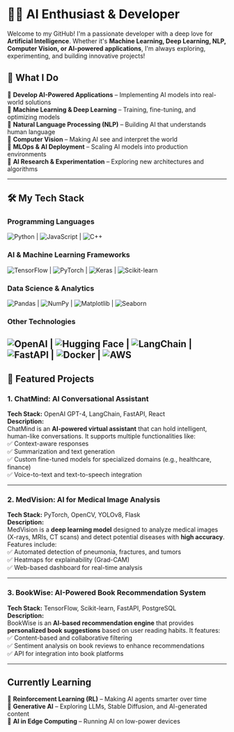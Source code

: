 # 👨‍💻 AI Enthusiast & Developer  

Welcome to my GitHub! I'm a passionate developer with a deep love for **Artificial Intelligence**. Whether it's **Machine Learning, Deep Learning, NLP, Computer Vision, or AI-powered applications**, I'm always exploring, experimenting, and building innovative projects!  

## 🚀 What I Do  
🔹 **Develop AI-Powered Applications** – Implementing AI models into real-world solutions  
🔹 **Machine Learning & Deep Learning** – Training, fine-tuning, and optimizing models  
🔹 **Natural Language Processing (NLP)** – Building AI that understands human language  
🔹 **Computer Vision** – Making AI see and interpret the world  
🔹 **MLOps & AI Deployment** – Scaling AI models into production environments  
🔹 **AI Research & Experimentation** – Exploring new architectures and algorithms  

---

## 🛠️ My Tech Stack  

### **Programming Languages**  
![Python](https://img.shields.io/badge/-Python-3776AB?style=flat-square&logo=python&logoColor=white)  | ![JavaScript](https://img.shields.io/badge/-JavaScript-F7DF1E?style=flat-square&logo=javascript&logoColor=black)  | ![C++](https://img.shields.io/badge/-C++-00599C?style=flat-square&logo=c%2B%2B&logoColor=white)  

### **AI & Machine Learning Frameworks**  
![TensorFlow](https://img.shields.io/badge/-TensorFlow-FF6F00?style=flat-square&logo=tensorflow&logoColor=white)  | ![PyTorch](https://img.shields.io/badge/-PyTorch-EE4C2C?style=flat-square&logo=pytorch&logoColor=white)  | ![Keras](https://img.shields.io/badge/-Keras-D00000?style=flat-square&logo=keras&logoColor=white)  | ![Scikit-learn](https://img.shields.io/badge/-Scikit%20Learn-F7931E?style=flat-square&logo=scikitlearn&logoColor=white)  

### **Data Science & Analytics**  
![Pandas](https://img.shields.io/badge/-Pandas-150458?style=flat-square&logo=pandas&logoColor=white)  | ![NumPy](https://img.shields.io/badge/-NumPy-013243?style=flat-square&logo=numpy&logoColor=white)  | ![Matplotlib](https://img.shields.io/badge/-Matplotlib-11557C?style=flat-square&logo=matplotlib&logoColor=white)  | ![Seaborn](https://img.shields.io/badge/-Seaborn-009688?style=flat-square)  

### **Other Technologies**  
![OpenAI](https://img.shields.io/badge/-OpenAI-412991?style=flat-square&logo=openai&logoColor=white)  | ![Hugging Face](https://img.shields.io/badge/-Hugging%20Face-FFD54F?style=flat-square&logo=huggingface&logoColor=black)  | ![LangChain](https://img.shields.io/badge/-LangChain-008C76?style=flat-square)  | ![FastAPI](https://img.shields.io/badge/-FastAPI-009688?style=flat-square&logo=fastapi&logoColor=white)  | ![Docker](https://img.shields.io/badge/-Docker-2496ED?style=flat-square&logo=docker&logoColor=white)  | ![AWS](https://img.shields.io/badge/-AWS-232F3E?style=flat-square&logo=amazonaws&logoColor=white)  
---

## 🌟 Featured Projects  

###  **1. ChatMind: AI Conversational Assistant**  
**Tech Stack:** OpenAI GPT-4, LangChain, FastAPI, React  
**Description:**  
ChatMind is an **AI-powered virtual assistant** that can hold intelligent, human-like conversations. It supports multiple functionalities like:  
✅ Context-aware responses  
✅ Summarization and text generation  
✅ Custom fine-tuned models for specialized domains (e.g., healthcare, finance)    
✅ Voice-to-text and text-to-speech integration  

---

### **2. MedVision: AI for Medical Image Analysis**  
**Tech Stack:** PyTorch, OpenCV, YOLOv8, Flask  
**Description:**  
MedVision is a **deep learning model** designed to analyze medical images (X-rays, MRIs, CT scans) and detect potential diseases with **high accuracy**. Features include:  
✅ Automated detection of pneumonia, fractures, and tumors  
✅ Heatmaps for explainability (Grad-CAM)  
✅ Web-based dashboard for real-time analysis 

---

### **3. BookWise: AI-Powered Book Recommendation System**  
**Tech Stack:** TensorFlow, Scikit-learn, FastAPI, PostgreSQL  
**Description:**  
BookWise is an **AI-based recommendation engine** that provides **personalized book suggestions** based on user reading habits. It features:  
✅ Content-based and collaborative filtering  
✅ Sentiment analysis on book reviews to enhance recommendations  
✅ API for integration into book platforms   

---

## Currently Learning  
🔹 **Reinforcement Learning (RL)** – Making AI agents smarter over time  
🔹 **Generative AI** – Exploring LLMs, Stable Diffusion, and AI-generated content  
🔹 **AI in Edge Computing**  – Running AI on low-power devices  
